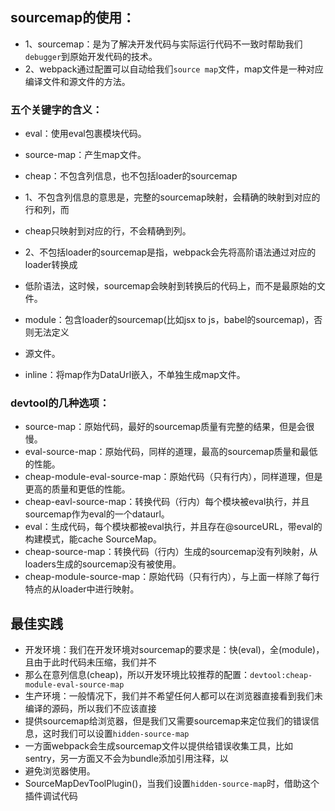## sourcemap的使用：

- 1、sourcemap：是为了解决开发代码与实际运行代码不一致时帮助我们`debugger`到原始开发代码的技术。
- 2、webpack通过配置可以自动给我们`source map`文件，map文件是一种对应编译文件和源文件的方法。

### 五个关键字的含义：
- eval：使用eval包裹模块代码。

- source-map：产生map文件。

- cheap：不包含列信息，也不包括loader的sourcemap
- 1、不包含列信息的意思是，完整的sourcemap映射，会精确的映射到对应的行和列，而
- cheap只映射到对应的行，不会精确到列。
- 2、不包括loader的sourcemap是指，webpack会先将高阶语法通过对应的loader转换成
- 低阶语法，这时候，sourcemap会映射到转换后的代码上，而不是最原始的文件。

- module：包含loader的sourcemap(比如jsx to js，babel的sourcemap)，否则无法定义
- 源文件。

- inline：将map作为DataUrl嵌入，不单独生成map文件。

### devtool的几种选项：
- source-map：原始代码，最好的sourcemap质量有完整的结果，但是会很慢。
- eval-source-map：原始代码，同样的道理，最高的sourcemap质量和最低的性能。
- cheap-module-eval-source-map：原始代码（只有行内），同样道理，但是更高的质量和更低的性能。
- cheap-eavl-source-map：转换代码（行内）每个模块被eval执行，并且sourcemap作为eval的一个dataurl。
- eval：生成代码，每个模块都被eval执行，并且存在@sourceURL，带eval的构建模式，能cache SourceMap。
- cheap-source-map：转换代码（行内）生成的sourcemap没有列映射，从loaders生成的sourcemap没有被使用。
- cheap-module-source-map：原始代码（只有行内），与上面一样除了每行特点的从loader中进行映射。

## 最佳实践
- 开发环境：我们在开发环境对sourcemap的要求是：快(eval)，全(module)，且由于此时代码未压缩，我们并不
- 那么在意列信息(cheap)，所以开发环境比较推荐的配置：`devtool:cheap-module-eval-source-map`
- 生产环境：一般情况下，我们并不希望任何人都可以在浏览器直接看到我们未编译的源码，所以我们不应该直接
- 提供sourcemap给浏览器，但是我们又需要sourcemap来定位我们的错误信息，这时我们可以设置`hidden-source-map`
- 一方面webpack会生成sourcemap文件以提供给错误收集工具，比如sentry，另一方面又不会为bundle添加引用注释，以
- 避免浏览器使用。
- SourceMapDevToolPlugin()，当我们设置`hidden-source-map`时，借助这个插件调试代码